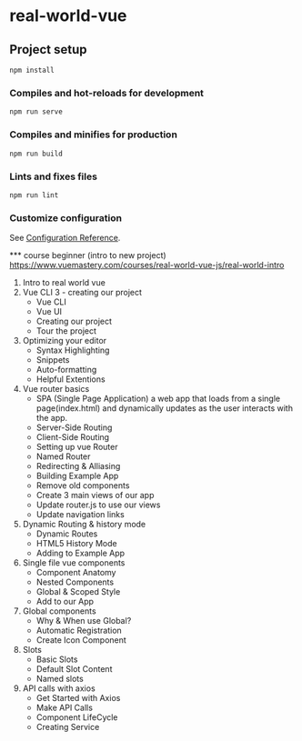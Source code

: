 # real-world-vue

## Project setup

```
npm install
```

### Compiles and hot-reloads for development

```
npm run serve
```

### Compiles and minifies for production

```
npm run build
```

### Lints and fixes files

```
npm run lint
```

### Customize configuration

See [Configuration Reference](https://cli.vuejs.org/config/).

\*\*\* course beginner (intro to new project)
https://www.vuemastery.com/courses/real-world-vue-js/real-world-intro

1. Intro to real world vue
2. Vue CLI 3 - creating our project
   - Vue CLI
   - Vue UI
   - Creating our project
   - Tour the project
3. Optimizing your editor
   - Syntax Highlighting
   - Snippets
   - Auto-formatting
   - Helpful Extentions
4. Vue router basics
   - SPA (Single Page Application)
     a web app that loads from a single page(index.html) and dynamically updates as the user interacts with the app.
   - Server-Side Routing
   - Client-Side Routing
   - Setting up vue Router
   - Named Router
   - Redirecting & Alliasing
   - Building Example App
   - Remove old components
   - Create 3 main views of our app
   - Update router.js to use our views
   - Update navigation links
5. Dynamic Routing & history mode
   - Dynamic Routes
   - HTML5 History Mode
   - Adding to Example App
6. Single file vue components
   - Component Anatomy
   - Nested Components
   - Global & Scoped Style
   - Add to our App
7. Global components
   - Why & When use Global?
   - Automatic Registration
   - Create Icon Component
8. Slots
   - Basic Slots
   - Default Slot Content
   - Named slots
9. API calls with axios
   - Get Started with Axios
   - Make API Calls
   - Component LifeCycle
   - Creating Service
